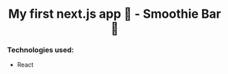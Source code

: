 
<h1 align="center">My first next.js app 🎉 - Smoothie Bar 🍹</h1>
<h3> Technologies used: </h3>
<ul>
<li> React </li>

